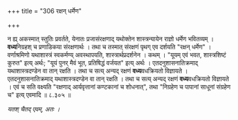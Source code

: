 +++
title = "306 रक्षन् धर्मेण"

+++

न ह्य् अकस्मात् स्तुतिः प्रवर्तते, येनातः प्रजासंरक्षणाद् यथोक्तेन शास्त्रन्यायेन राज्ञो धर्मेण भवितव्यम् । **वध्य**निग्रहश् च प्रणाडिकया संरक्षणार्थः । तथा च तस्मात् संरक्षणं पृथग् एव दर्शयति "रक्षन् धर्मेण" । वर्णाश्रमिणो यथाशास्त्रं स्वकर्मण्य् अवस्थापयति, शास्त्रार्थप्रदर्शनेन । कथम् । "यूयम् एवं भवत, शास्त्रशिष्टं कुरुत" इत्य् अर्थः; "यूयं पुनर् मैवं भूत, प्रतिषिद्धं वर्जयत" इत्य् अर्थः । एतदनुशासनातिक्रमाद् यथाशास्त्रदण्डेन वा तान् रक्षति । तथा च सत्य् अन्यद् रक्षणं **वध्य**वधक्रियतो विज्ञायते । एतदनुशासनातिक्रमाद् यथाशास्त्रदण्डेन वा तान् रक्षति । तथा च सत्य् अन्यद् रक्षणं **वध्य**वधक्रियतो विज्ञायते । एवं च सति वक्ष्यति "रक्षणाद् आर्यवृत्तानां कण्टकानां च शोधनात्", तथा "निग्रहेण च पापानां साधूनां संग्रहेण च" इत्य् एवमादि ॥ ८.३०५ ॥

_यतश् चैतद् एवम्, अतः ।_